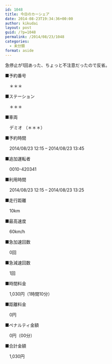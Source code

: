 ```yaml
---
id: 1048
title: 今日のカーシェア
date: 2014-08-23T19:34:36+00:00
author: kikudai
layout: post
guid: /?p=1048
permalink: /2014/08/23/1048
categories:
  - 未分類
format: aside
---
```

急停止が1回あった、ちょっと不注意だったので反省。

■予約番号
  
　＊＊＊
  
■ステーション
  
　＊＊＊
  
■車両
  
　デミオ （＊＊＊）
  
■予約時間
  
　2014/08/23 12:15 &#8211; 2014/08/23 13:45
  
■追加運転者
  
　0010-420341
  
■利用時間
  
　2014/08/23 12:15 &#8211; 2014/08/23 13:25
  
■走行距離
  
　10km
  
■最高速度
  
　60km/h
  
■急加速回数
  
　0回
  
■急減速回数
  
　1回
  
■時間料金
  
　1,030円（1時間10分）
  
■距離料金
  
　0円
  
■ペナルティ金額
  
　0円（00分）
  
■合計金額
  
　1,030円